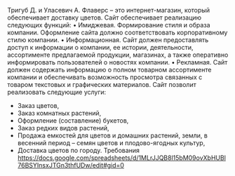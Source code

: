 Тригуб Д. и Уласевич А.
Флаверс – это интернет-магазин, который обеспечивает доставку цветов.
Сайт обеспечивает реализацию следующих функций:
• Имиджевая.
Формирование стиля и образа компании. Оформление сайта должно соответствовать корпоративному стилю компании.
• Информационная.
Сайт должен предоставлять доступ к информации о компании, ее истории, деятельности, ассортименте предлагаемой продукции, магазинах, а также оперативно информировать пользователей о новостях компании.
• Рекламная.
Сайт должен содержать информацию о полном товарном ассортименте компании и обеспечивать возможность просмотра связанных с товаром текстовых и графических материалов.
Сайт позволит реализовать следующие услуги:
- Заказ цветов,
- Заказ комнатных растений,
- Оформление (составление) букетов,
- Заказ редких видов растений,
- Продажа емкостей для цветов и домашних растений, земли, в весенний период – семян цветов и плодово-ягодных культур,
- Доставка цветов по городу.
Требования
https://docs.google.com/spreadsheets/d/1MLrJJQB8l15bM09ovXbHUBl76BSYInsxJTGn3thfUDw/edit#gid=0

